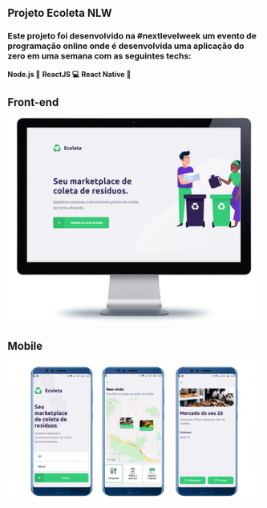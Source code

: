 ## Projeto Ecoleta NLW

### Este projeto foi desenvolvido na #nextlevelweek um evento de programação online onde é desenvolvida uma aplicação do zero em uma semana com as seguintes techs:

**Node.js 🔩**
**ReactJS 💻**
**React Native 📱**

## Front-end

![img](./readmeImages/PC.png)

## Mobile

![img](./readmeImages/Smartphone.png)

